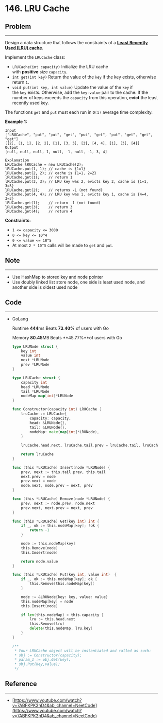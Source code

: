 # 146. LRU Cache

## Problem

---

Design a data structure that follows the constraints of a **[Least Recently Used (LRU) cache](https://en.wikipedia.org/wiki/Cache_replacement_policies#LRU)**.

Implement the `LRUCache` class:

- `LRUCache(int capacity)` Initialize the LRU cache with **positive** size `capacity`.
- `int get(int key)` Return the value of the `key` if the key exists, otherwise return `1`.
- `void put(int key, int value)` Update the value of the `key` if the `key` exists. Otherwise, add the `key-value` pair to the cache. If the number of keys exceeds the `capacity` from this operation, **evict** the least recently used key.

The functions `get` and `put` must each run in `O(1)` average time complexity.

**Example 1:**

```
Input
["LRUCache", "put", "put", "get", "put", "get", "put", "get", "get", "get"]
[[2], [1, 1], [2, 2], [1], [3, 3], [2], [4, 4], [1], [3], [4]]
Output
[null, null, null, 1, null, -1, null, -1, 3, 4]

Explanation
LRUCache lRUCache = new LRUCache(2);
lRUCache.put(1, 1); // cache is {1=1}
lRUCache.put(2, 2); // cache is {1=1, 2=2}
lRUCache.get(1);    // return 1
lRUCache.put(3, 3); // LRU key was 2, evicts key 2, cache is {1=1, 3=3}
lRUCache.get(2);    // returns -1 (not found)
lRUCache.put(4, 4); // LRU key was 1, evicts key 1, cache is {4=4, 3=3}
lRUCache.get(1);    // return -1 (not found)
lRUCache.get(3);    // return 3
lRUCache.get(4);    // return 4

```

**Constraints:**

- `1 <= capacity <= 3000`
- `0 <= key <= 10^4`
- `0 <= value <= 10^5`
- At most `2 * 10^5` calls will be made to `get` and `put`.

## Note

---

- Use HashMap to stored key and node pointer
- Use doubly linked list store node, one side is least used node, and another side is oldest used node

## Code

---

- GoLang
    
    Runtime **444**ms Beats **73.40%** of users with Go
    
    Memory **80.45**MB Beats **45.77%**of users with Go
    
    ```go
    type LRUNode struct {
        key int
        value int
        next *LRUNode
        prev *LRUNode
    }
    
    type LRUCache struct {
        capacity int
        head *LRUNode
        tail *LRUNode
        nodeMap map[int]*LRUNode
    }
    
    func Constructor(capacity int) LRUCache {
        lruCache := LRUCache{
            capacity: capacity,
            head: &LRUNode{},
            tail: &LRUNode{},
            nodeMap: make(map[int]*LRUNode),
        }
        
        lruCache.head.next, lruCache.tail.prev = lruCache.tail, lruCache.head
    
        return lruCache
    }
    
    func (this *LRUCache) Insert(node *LRUNode) {
        prev, next := this.tail.prev, this.tail
        next.prev = node
        prev.next = node
        node.next, node.prev = next, prev
    }
    
    func (this *LRUCache) Remove(node *LRUNode) {
        prev, next := node.prev, node.next
        prev.next, next.prev = next, prev
    }
    
    func (this *LRUCache) Get(key int) int {
        if _, ok := this.nodeMap[key]; !ok {
            return -1
        }
    
        node := this.nodeMap[key]
        this.Remove(node)
        this.Insert(node)    
    
        return node.value
    }
    
    func (this *LRUCache) Put(key int, value int)  {
        if _, ok := this.nodeMap[key]; ok {
            this.Remove(this.nodeMap[key])
        }
    
        node := &LRUNode{key: key, value: value}
        this.nodeMap[key] = node
        this.Insert(node)
    
        if len(this.nodeMap) > this.capacity {
            lru := this.head.next
            this.Remove(lru)
            delete(this.nodeMap, lru.key)
        }
    }
    
    /**
     * Your LRUCache object will be instantiated and called as such:
     * obj := Constructor(capacity);
     * param_1 := obj.Get(key);
     * obj.Put(key,value);
     */
    ```
    

## Reference

---

- [https://www.youtube.com/watch?v=7ABFKPK2hD4&ab_channel=NeetCode](https://www.youtube.com/watch?v=7ABFKPK2hD4&ab_channel=NeetCode)